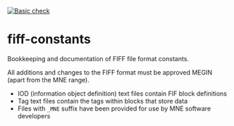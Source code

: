 [![Basic check](https://github.com/mne-tools/fiff-constants/actions/workflows/basic_check.yml/badge.svg)](https://github.com/mne-tools/fiff-constants/actions/workflows/basic_check.yml)

# fiff-constants

Bookkeeping and documentation of FIFF file format constants.

All additions and changes to the FIFF format must be approved MEGIN (apart from the MNE range).

* IOD (information object definition) text files contain FIF block definitions
* Tag text files contain the tags within blocks that store data
* Files with `_MNE` suffix have been provided for use by MNE software developers
